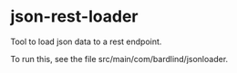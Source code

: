 json-rest-loader
================

Tool to load json data to a rest endpoint.

To run this, see the file src/main/com/bardlind/jsonloader.
